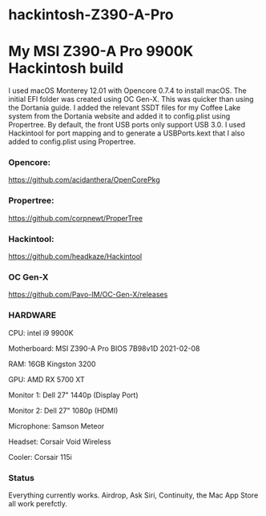 # hackintosh-Z390-A-Pro

# My MSI Z390-A Pro 9900K Hackintosh build

I used macOS Monterey 12.01 with Opencore 0.7.4 to install macOS. The initial EFI folder was created using OC Gen-X. This was quicker than using the Dortania guide. I added the relevant SSDT files for my Coffee Lake system from the Dortania website and added it to config.plist using Propertree. By default, the front USB ports only support USB 3.0. I used Hackintool for port mapping and to generate a USBPorts.kext that I also added to config.plist using Propertree. 

### Opencore:
https://github.com/acidanthera/OpenCorePkg

### Propertree:
https://github.com/corpnewt/ProperTree

### Hackintool:
https://github.com/headkaze/Hackintool

### OC Gen-X
https://github.com/Pavo-IM/OC-Gen-X/releases

### HARDWARE

CPU: intel i9 9900K

Motherboard: MSI Z390-A Pro BIOS 7B98v1D 2021-02-08

RAM: 16GB Kingston 3200

GPU: AMD RX 5700 XT

Monitor 1: Dell 27" 1440p (Display Port)

Monitor 2: Dell 27" 1080p (HDMI)

Microphone: Samson Meteor

Headset: Corsair Void Wireless

Cooler: Corsair 115i

### Status

Everything currently works. Airdrop, Ask Siri, Continuity, the Mac App Store all work perefctly.

